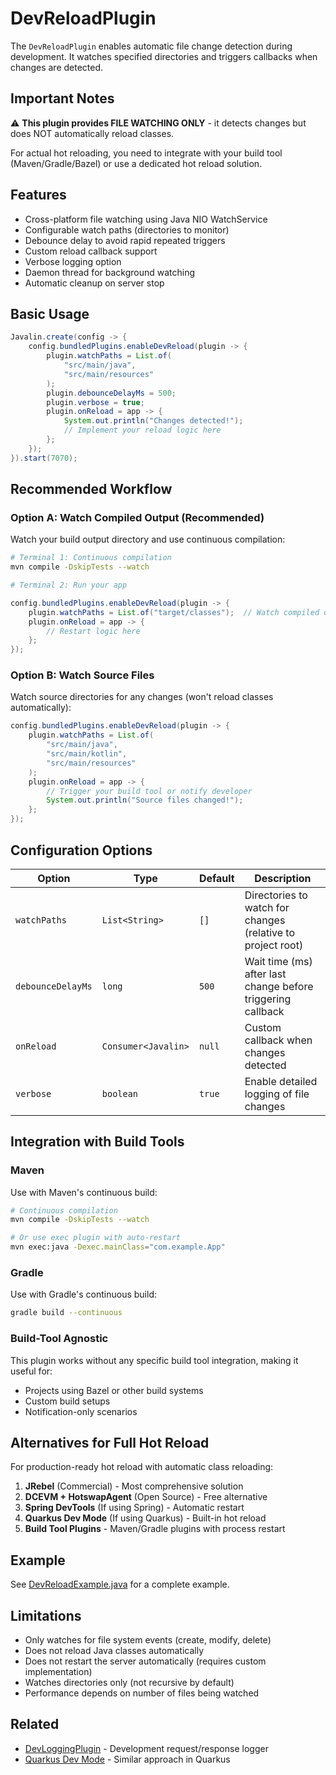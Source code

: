 # DevReloadPlugin

The `DevReloadPlugin` enables automatic file change detection during development. It watches specified directories and triggers callbacks when changes are detected.

## Important Notes

⚠️ **This plugin provides FILE WATCHING ONLY** - it detects changes but does NOT automatically reload classes.

For actual hot reloading, you need to integrate with your build tool (Maven/Gradle/Bazel) or use a dedicated hot reload solution.

## Features

- Cross-platform file watching using Java NIO WatchService
- Configurable watch paths (directories to monitor)
- Debounce delay to avoid rapid repeated triggers
- Custom reload callback support
- Verbose logging option
- Daemon thread for background watching
- Automatic cleanup on server stop

## Basic Usage

```java
Javalin.create(config -> {
    config.bundledPlugins.enableDevReload(plugin -> {
        plugin.watchPaths = List.of(
            "src/main/java",
            "src/main/resources"
        );
        plugin.debounceDelayMs = 500;
        plugin.verbose = true;
        plugin.onReload = app -> {
            System.out.println("Changes detected!");
            // Implement your reload logic here
        };
    });
}).start(7070);
```

## Recommended Workflow

### Option A: Watch Compiled Output (Recommended)

Watch your build output directory and use continuous compilation:

```bash
# Terminal 1: Continuous compilation
mvn compile -DskipTests --watch

# Terminal 2: Run your app
```

```java
config.bundledPlugins.enableDevReload(plugin -> {
    plugin.watchPaths = List.of("target/classes");  // Watch compiled output
    plugin.onReload = app -> {
        // Restart logic here
    };
});
```

### Option B: Watch Source Files

Watch source directories for any changes (won't reload classes automatically):

```java
config.bundledPlugins.enableDevReload(plugin -> {
    plugin.watchPaths = List.of(
        "src/main/java",
        "src/main/kotlin",
        "src/main/resources"
    );
    plugin.onReload = app -> {
        // Trigger your build tool or notify developer
        System.out.println("Source files changed!");
    };
});
```

## Configuration Options

| Option | Type | Default | Description |
|--------|------|---------|-------------|
| `watchPaths` | `List<String>` | `[]` | Directories to watch for changes (relative to project root) |
| `debounceDelayMs` | `long` | `500` | Wait time (ms) after last change before triggering callback |
| `onReload` | `Consumer<Javalin>` | `null` | Custom callback when changes detected |
| `verbose` | `boolean` | `true` | Enable detailed logging of file changes |

## Integration with Build Tools

### Maven

Use with Maven's continuous build:

```bash
# Continuous compilation
mvn compile -DskipTests --watch

# Or use exec plugin with auto-restart
mvn exec:java -Dexec.mainClass="com.example.App"
```

### Gradle

Use with Gradle's continuous build:

```bash
gradle build --continuous
```

### Build-Tool Agnostic

This plugin works without any specific build tool integration, making it useful for:
- Projects using Bazel or other build systems
- Custom build setups
- Notification-only scenarios

## Alternatives for Full Hot Reload

For production-ready hot reload with automatic class reloading:

1. **JRebel** (Commercial) - Most comprehensive solution
2. **DCEVM + HotswapAgent** (Open Source) - Free alternative
3. **Spring DevTools** (If using Spring) - Automatic restart
4. **Quarkus Dev Mode** (If using Quarkus) - Built-in hot reload
5. **Build Tool Plugins** - Maven/Gradle plugins with process restart

## Example

See [DevReloadExample.java](../javalin/src/test/java/io/javalin/examples/DevReloadExample.java) for a complete example.

## Limitations

- Only watches for file system events (create, modify, delete)
- Does not reload Java classes automatically
- Does not restart the server automatically (requires custom implementation)
- Watches directories only (not recursive by default)
- Performance depends on number of files being watched

## Related

- [DevLoggingPlugin](./dev-logging-plugin.md) - Development request/response logger
- [Quarkus Dev Mode](https://quarkus.io/guides/getting-started#development-mode) - Similar approach in Quarkus

